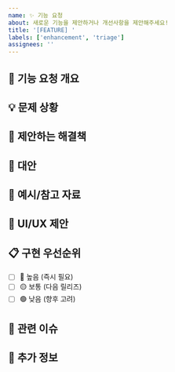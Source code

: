 ```yaml
---
name: ✨ 기능 요청
about: 새로운 기능을 제안하거나 개선사항을 제안해주세요!
title: '[FEATURE] '
labels: ['enhancement', 'triage']
assignees: ''
---
```


## 🎯 기능 요청 개요
<!-- 요청하는 기능에 대한 간단한 설명을 작성해주세요 -->

## 💡 문제 상황
<!-- 이 기능이 왜 필요한지, 어떤 문제를 해결하는지 설명해주세요 -->

## 🚀 제안하는 해결책
<!-- 어떻게 구현하면 좋을지 아이디어를 제안해주세요 -->

## 🔄 대안
<!-- 다른 해결 방법이 있다면 제안해주세요 -->

## 📸 예시/참고 자료
<!-- 유사한 기능의 예시나 스크린샷이 있다면 첨부해주세요 -->

## 🎨 UI/UX 제안
<!-- UI/UX 관련 제안사항이 있다면 작성해주세요 -->

## 📋 구현 우선순위
<!-- 얼마나 중요한 기능인지 표시해주세요 -->
- [ ] 🔴 높음 (즉시 필요)
- [ ] 🟡 보통 (다음 릴리즈)
- [ ] 🟢 낮음 (향후 고려)

## 🔗 관련 이슈
<!-- 관련된 이슈가 있다면 링크해주세요 -->

## 📝 추가 정보
<!-- 기타 추가 정보가 있다면 작성해주세요 --> 